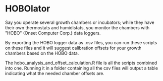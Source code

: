 HOBOlator
=========
Say you operate several growth chambers or incubators; while they have their own thermostats and humidistats, you monitor the chambers with "HOBO" (Onset Computer Corp.) data loggers.

By exporting the HOBO logger data as .csv files, you can run these scripts on these files and it will suggest calibration offsets for your growth chambers based on the HOBO data.

The hobo_analysis_and_offset_calculation.R file is all the scripts combined into one. Running it in a folder containing all the csv files will output a table indicating what the needed chamber offsets are.

